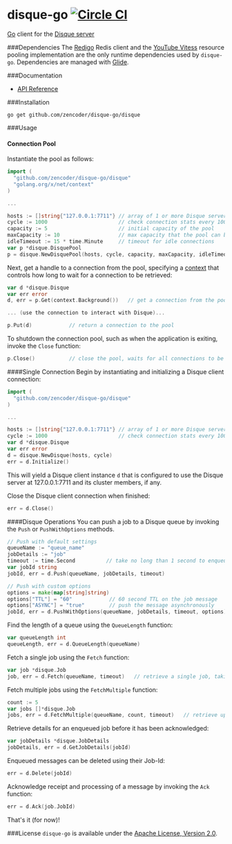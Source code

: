 # disque-go [![Circle CI](https://circleci.com/gh/zencoder/disque-go.svg?style=svg)](https://circleci.com/gh/zencoder/disque-go)

[Go](https://www.golang.org) client for the [Disque server](https://github.com/antirez/disque)

###Dependencies
The [Redigo](https://github.com/garyburd/redigo) Redis client and the [YouTube Vitess](https://github.com/youtube/vitess/) resource pooling implementation are the only runtime dependencies used by `disque-go`. Dependencies are managed with [Glide](https://github.com/Masterminds/glide).

###Documentation
 * [API Reference](http://godoc.org/github.com/zencoder/disque-go/disque)

###Installation
```shell
go get github.com/zencoder/disque-go/disque
```

###Usage
#### Connection Pool
Instantiate the pool as follows:
```go
import (
  "github.com/zencoder/disque-go/disque"
  "golang.org/x/net/context"
)

...

hosts := []string{"127.0.0.1:7711"} // array of 1 or more Disque servers
cycle := 1000                       // check connection stats every 1000 Fetch's
capacity := 5                       // initial capacity of the pool
maxCapacity := 10                   // max capacity that the pool can be resized to
idleTimeout := 15 * time.Minute     // timeout for idle connections
var p *disque.DisquePool
p = disque.NewDisquePool(hosts, cycle, capacity, maxCapacity, idleTimeout)
```

Next, get a handle to a connection from the pool, specifying a [context](https://godoc.org/golang.org/x/net/context) that controls how long to wait for a connection to be retrieved:
```go
var d *disque.Disque
var err error
d, err = p.Get(context.Background())   // get a connection from the pool

... (use the connection to interact with Disque)...

p.Put(d)            // return a connection to the pool
```

To shutdown the connection pool, such as when the application is exiting, invoke the `Close` function:
```go
p.Close()           // close the pool, waits for all connections to be returned
```

####Single Connection
Begin by instantiating and initializing a Disque client connection:
```go
import (
  "github.com/zencoder/disque-go/disque"
)

...

hosts := []string{"127.0.0.1:7711"} // array of 1 or more Disque servers
cycle := 1000                       // check connection stats every 1000 Fetch's
var d *disque.Disque
var err error
d = disque.NewDisque(hosts, cycle)
err = d.Initialize()
```
This will yield a Disque client instance `d` that is configured to use the Disque server at 127.0.0.1:7711 and its cluster members, if any.


Close the Disque client connection when finished:
```go
err = d.Close()
```

####Disque Operations
You can push a job to a Disque queue by invoking the `Push` or `PushWithOptions` methods.
```go
// Push with default settings
queueName := "queue_name"
jobDetails := "job"
timeout := time.Second          // take no long than 1 second to enqueue the message
var jobId string
jobId, err = d.Push(queueName, jobDetails, timeout)

// Push with custom options
options = make(map[string]string)
options["TTL"] = "60"            // 60 second TTL on the job message
options["ASYNC"] = "true"        // push the message asynchronously
jobId, err = d.PushWithOptions(queueName, jobDetails, timeout, options)
```

Find the length of a queue using the `QueueLength` function:
```go
var queueLength int
queueLength, err = d.QueueLength(queueName)
```

Fetch a single job using the `Fetch` function:
```go
var job *disque.Job
job, err = d.Fetch(queueName, timeout)   // retrieve a single job, taking no longer than timeout (1 second) to return
```

Fetch multiple jobs using the `FetchMultiple` function:
```go
count := 5
var jobs []*disque.Job
jobs, err = d.FetchMultiple(queueName, count, timeout)   // retrieve up to 5 Jobs, taking no longer than timeout (1 second) to return
```

Retrieve details for an enqueued job before it has been acknowledged:
```go
var jobDetails *disque.JobDetails
jobDetails, err = d.GetJobDetails(jobId)
```

Enqueued messages can be deleted using their Job-Id:
```go
err = d.Delete(jobId)
```

Acknowledge receipt and processing of a message by invoking the `Ack` function:
```go
err = d.Ack(job.JobId)
```

That's it (for now)!

###License
`disque-go` is available under the [Apache License, Version 2.0](http://www.apache.org/licenses/LICENSE-2.0.html).
